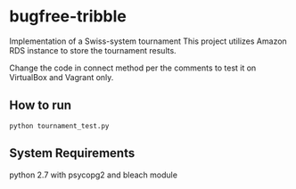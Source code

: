 # bugfree-tribble

  Implementation of a Swiss-system tournament
  This project utilizes Amazon RDS instance to store the tournament results.

  Change the code in connect method per the comments to test it on VirtualBox and Vagrant only.   
  
## How to run
  `python tournament_test.py`

## System Requirements
  python 2.7 with psycopg2 and bleach module
